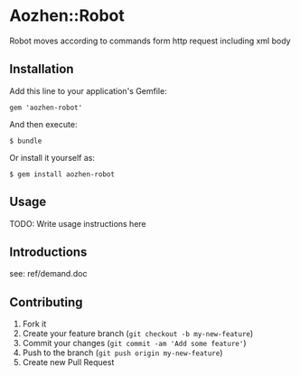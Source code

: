 # Aozhen::Robot

Robot moves according to commands form http request  including xml body

## Installation

Add this line to your application's Gemfile:

    gem 'aozhen-robot'

And then execute:

    $ bundle

Or install it yourself as:

    $ gem install aozhen-robot

## Usage

TODO: Write usage instructions here

## Introductions

see: ref/demand.doc

## Contributing

1. Fork it
2. Create your feature branch (`git checkout -b my-new-feature`)
3. Commit your changes (`git commit -am 'Add some feature'`)
4. Push to the branch (`git push origin my-new-feature`)
5. Create new Pull Request
